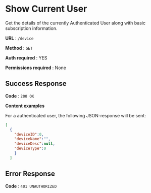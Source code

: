 # Show Current User

Get the details of the currently Authenticated User along with basic
subscription information.

**URL** : `/device`

**Method** : `GET`

**Auth required** : YES

**Permissions required** : None

## Success Response

**Code** : `200 OK`

**Content examples**

For a authenticated user, the following JSON-response will be sent:

```json
[
  {
    "deviceID":0,
    "deviceName":"",
    "deviceDesc":null,
    "deviceType":0
    }
  ]
```

## Error Response

**Code** : `401 UNAUTHORIZED`
